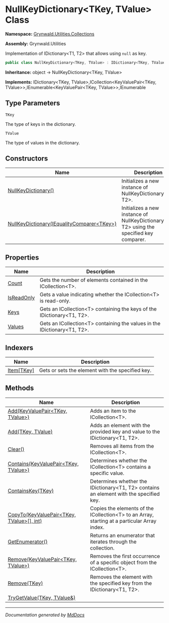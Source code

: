 ﻿# NullKeyDictionary\<TKey, TValue\> Class

**Namespace:** [Grynwald.Utilities.Collections](../index.md)

**Assembly:** Grynwald.Utilities

Implementation of IDictionary\<T1, T2\> that allows using `null` as key.

```csharp
public class NullKeyDictionary<TKey, TValue> : IDictionary<TKey, TValue>, ICollection<KeyValuePair<TKey, TValue>>, IEnumerable<KeyValuePair<TKey, TValue>>, IEnumerable
```

**Inheritance:** object → NullKeyDictionary\<TKey, TValue\>

**Implements:** IDictionary\<TKey, TValue\>,ICollection\<KeyValuePair\<TKey, TValue\>\>,IEnumerable\<KeyValuePair\<TKey, TValue\>\>,IEnumerable

## Type Parameters

`TKey`

The type of keys in the dictionary.

`TValue`

The type of values in the dictionary.

## Constructors

| Name                                                                                                         | Description                                                                                 |
| ------------------------------------------------------------------------------------------------------------ | ------------------------------------------------------------------------------------------- |
| [NullKeyDictionary()](constructors/index.md#nullkeydictionary)                                               | Initializes a new instance of NullKeyDictionary\<T1, T2\>.                                  |
| [NullKeyDictionary(IEqualityComparer\<TKey\>)](constructors/index.md#nullkeydictionaryiequalitycomparertkey) | Initializes a new instance of NullKeyDictionary\<T1, T2\> using the specified key comparer. |

## Properties

| Name                                   | Description                                                                  |
| -------------------------------------- | ---------------------------------------------------------------------------- |
| [Count](properties/Count.md)           | Gets the number of elements contained in the ICollection\<T\>.               |
| [IsReadOnly](properties/IsReadOnly.md) | Gets a value indicating whether the ICollection\<T\> is read\-only.          |
| [Keys](properties/Keys.md)             | Gets an ICollection\<T\> containing the keys of the IDictionary\<T1, T2\>.   |
| [Values](properties/Values.md)         | Gets an ICollection\<T\> containing the values in the IDictionary\<T1, T2\>. |

## Indexers

| Name                             | Description                                      |
| -------------------------------- | ------------------------------------------------ |
| [Item\[TKey\]](indexers/Item.md) | Gets or sets the element with the specified key. |

## Methods

| Name                                                                                    | Description                                                                                    |
| --------------------------------------------------------------------------------------- | ---------------------------------------------------------------------------------------------- |
| [Add(KeyValuePair\<TKey, TValue\>)](methods/Add.md#addkeyvaluepairtkey-tvalue)          | Adds an item to the ICollection\<T\>.                                                          |
| [Add(TKey, TValue)](methods/Add.md#addtkey-tvalue)                                      | Adds an element with the provided key and value to the IDictionary\<T1, T2\>.                  |
| [Clear()](methods/Clear.md)                                                             | Removes all items from the ICollection\<T\>.                                                   |
| [Contains(KeyValuePair\<TKey, TValue\>)](methods/Contains.md)                           | Determines whether the ICollection\<T\> contains a specific value.                             |
| [ContainsKey(TKey)](methods/ContainsKey.md)                                             | Determines whether the IDictionary\<T1, T2\> contains an element with the specified key.       |
| [CopyTo(KeyValuePair\<TKey, TValue\>\[\], int)](methods/CopyTo.md)                      | Copies the elements of the ICollection\<T\> to an Array, starting at a particular Array index. |
| [GetEnumerator()](methods/GetEnumerator.md)                                             | Returns an enumerator that iterates through the collection.                                    |
| [Remove(KeyValuePair\<TKey, TValue\>)](methods/Remove.md#removekeyvaluepairtkey-tvalue) | Removes the first occurrence of a specific object from the ICollection\<T\>.                   |
| [Remove(TKey)](methods/Remove.md#removetkey)                                            | Removes the element with the specified key from the IDictionary\<T1, T2\>.                     |
| [TryGetValue(TKey, TValue&)](methods/TryGetValue.md)                                    |                                                                                                |

___

*Documentation generated by [MdDocs](https://github.com/ap0llo/mddocs)*
